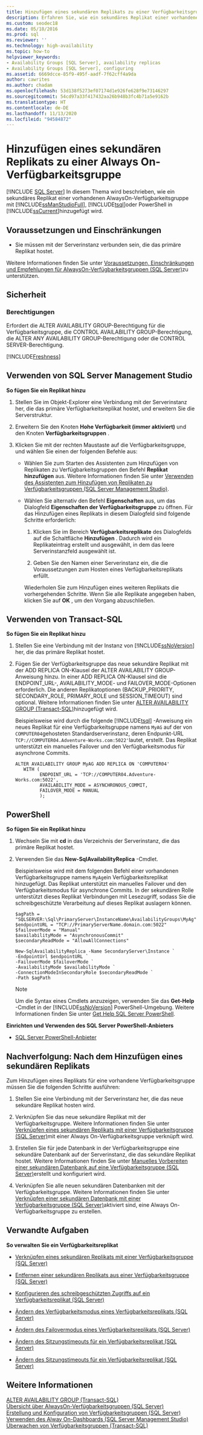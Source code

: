 ```yaml
---
title: Hinzufügen eines sekundären Replikats zu einer Verfügbarkeitsgruppe
description: Erfahren Sie, wie ein sekundäres Replikat einer vorhandenen Always On-Verfügbarkeitsgruppe hinzugefügt wird, entweder mithilfe von Transact-SQL (T-SQL), PowerShell oder dem Assistenten für Verfügbarkeitsgruppen in SQL Server Management Studio (SSMS).
ms.custom: seodec18
ms.date: 05/18/2016
ms.prod: sql
ms.reviewer: ''
ms.technology: high-availability
ms.topic: how-to
helpviewer_keywords:
- Availability Groups [SQL Server], availability replicas
- Availability Groups [SQL Server], configuring
ms.assetid: 6669dcce-85f9-495f-aadf-7f62cff4a9da
author: cawrites
ms.author: chadam
ms.openlocfilehash: 53d138f5273ef07174d1e926fe628f9e73146297
ms.sourcegitcommit: 54cd97a33f417432aa26b948b3fc4b71a5e9162b
ms.translationtype: HT
ms.contentlocale: de-DE
ms.lasthandoff: 11/13/2020
ms.locfileid: "94584872"
---
```

# <a name="add-a-secondary-replica-to-an-always-on-availability-group"></a>Hinzufügen eines sekundären Replikats zu einer Always On-Verfügbarkeitsgruppe
[!INCLUDE [SQL Server](../../../includes/applies-to-version/sqlserver.md)]
  In diesem Thema wird beschrieben, wie ein sekundäres Replikat einer vorhandenen AlwaysOn-Verfügbarkeitsgruppe mit [!INCLUDE[ssManStudioFull](../../../includes/ssmanstudiofull-md.md)], [!INCLUDE[tsql](../../../includes/tsql-md.md)]oder PowerShell in [!INCLUDE[ssCurrent](../../../includes/sscurrent-md.md)]hinzugefügt wird.  

  
##  <a name="prerequisites-and-restrictions"></a><a name="PrerequisitesRestrictions"></a> Voraussetzungen und Einschränkungen  
  
-   Sie müssen mit der Serverinstanz verbunden sein, die das primäre Replikat hostet.  
  
 Weitere Informationen finden Sie unter [Voraussetzungen, Einschränkungen und Empfehlungen für AlwaysOn-Verfügbarkeitsgruppen &#40;SQL Server&#41;](../../../database-engine/availability-groups/windows/prereqs-restrictions-recommendations-always-on-availability.md)zu unterstützen.  

##  <a name="security"></a><a name="Security"></a> Sicherheit  
  
###  <a name="permissions"></a><a name="Permissions"></a> Berechtigungen  
 Erfordert die ALTER AVAILABILITY GROUP-Berechtigung für die Verfügbarkeitsgruppe, die CONTROL AVAILABILITY GROUP-Berechtigung, die ALTER ANY AVAILABILITY GROUP-Berechtigung oder die CONTROL SERVER-Berechtigung.  

[!INCLUDE[Freshness](../../../includes/paragraph-content/fresh-note-steps-feedback.md)]

##  <a name="using-sql-server-management-studio"></a><a name="SSMSProcedure"></a> Verwenden von SQL Server Management Studio  
 **So fügen Sie ein Replikat hinzu**  
  
1.  Stellen Sie im Objekt-Explorer eine Verbindung mit der Serverinstanz her, die das primäre Verfügbarkeitsreplikat hostet, und erweitern Sie die Serverstruktur.  
  
2.  Erweitern Sie den Knoten **Hohe Verfügbarkeit (immer aktiviert)** und den Knoten **Verfügbarkeitsgruppen** .  
  
3.  Klicken Sie mit der rechten Maustaste auf die Verfügbarkeitsgruppe, und wählen Sie einen der folgenden Befehle aus:  
  
    -   Wählen Sie zum Starten des Assistenten zum Hinzufügen von Replikaten zu Verfügbarkeitsgruppen den Befehl **Replikat hinzufügen** aus. Weitere Informationen finden Sie unter [Verwenden des Assistenten zum Hinzufügen von Replikaten zu Verfügbarkeitsgruppen &#40;SQL Server Management Studio&#41;](../../../database-engine/availability-groups/windows/use-the-add-replica-to-availability-group-wizard-sql-server-management-studio.md).  
  
    -   Wählen Sie alternativ den Befehl **Eigenschaften** aus, um das Dialogfeld **Eigenschaften der Verfügbarkeitsgruppe** zu öffnen. Für das Hinzufügen eines Replikats in diesem Dialogfeld sind folgende Schritte erforderlich:  
  
        1.  Klicken Sie im Bereich **Verfügbarkeitsreplikate** des Dialogfelds auf die Schaltfläche **Hinzufügen** . Dadurch wird ein Replikateintrag erstellt und ausgewählt, in dem das leere Serverinstanzfeld ausgewählt ist.  
  
        2.  Geben Sie den Namen einer Serverinstanz ein, die die Voraussetzungen zum Hosten eines Verfügbarkeitsreplikats erfüllt.  
  
         Wiederholen Sie zum Hinzufügen eines weiteren Replikats die vorhergehenden Schritte. Wenn Sie alle Replikate angegeben haben, klicken Sie auf **OK** , um den Vorgang abzuschließen.  
  
##  <a name="using-transact-sql"></a><a name="TsqlProcedure"></a> Verwenden von Transact-SQL  
 **So fügen Sie ein Replikat hinzu**  
  
1.  Stellen Sie eine Verbindung mit der Instanz von [!INCLUDE[ssNoVersion](../../../includes/ssnoversion-md.md)] her, die das primäre Replikat hostet.  
  
2.  Fügen Sie der Verfügbarkeitsgruppe das neue sekundäre Replikat mit der ADD REPLICA ON-Klausel der ALTER AVAILABILITY GROUP-Anweisung hinzu. In einer ADD REPLICA ON-Klausel sind die ENDPOINT_URL-, AVAILABILITY_MODE- und FAILOVER_MODE-Optionen erforderlich. Die anderen Replikatoptionen (BACKUP_PRIORITY, SECONDARY_ROLE, PRIMARY_ROLE und SESSION_TIMEOUT) sind optional. Weitere Informationen finden Sie unter [ALTER AVAILABILITY GROUP &#40;Transact-SQL&#41;](../../../t-sql/statements/alter-availability-group-transact-sql.md)hinzugefügt wird.  
  
     Beispielsweise wird durch die folgende [!INCLUDE[tsql](../../../includes/tsql-md.md)] -Anweisung ein neues Replikat für eine Verfügbarkeitsgruppe namens `MyAG` auf der von `COMPUTER04`gehosteten Standardserverinstanz, deren Endpunkt-URL `TCP://COMPUTER04.Adventure-Works.com:5022'`lautet, erstellt. Das Replikat unterstützt ein manuelles Failover und den Verfügbarkeitsmodus für asynchrone Commits.  
  
    ```  
    ALTER AVAILABILITY GROUP MyAG ADD REPLICA ON 'COMPUTER04'   
       WITH (  
             ENDPOINT_URL = 'TCP://COMPUTER04.Adventure-Works.com:5022',  
             AVAILABILITY_MODE = ASYNCHRONOUS_COMMIT,  
             FAILOVER_MODE = MANUAL  
             );  
    ```  
  
##  <a name="using-powershell"></a><a name="PowerShellProcedure"></a> PowerShell  
 **So fügen Sie ein Replikat hinzu**  
  
1.  Wechseln Sie mit **cd** in das Verzeichnis der Serverinstanz, die das primäre Replikat hostet.  
  
2.  Verwenden Sie das **New-SqlAvailabilityReplica** -Cmdlet.  
  
     Beispielsweise wird mit dem folgenden Befehl einer vorhandenen Verfügbarkeitsgruppe namens `MyAg`ein Verfügbarkeitsreplikat hinzugefügt. Das Replikat unterstützt ein manuelles Failover und den Verfügbarkeitsmodus für asynchrone Commits. In der sekundären Rolle unterstützt dieses Replikat Verbindungen mit Lesezugriff, sodass Sie die schreibgeschützte Verarbeitung auf dieses Replikat auslagern können.  
  
    ```  
    $agPath = "SQLSERVER:\Sql\PrimaryServer\InstanceName\AvailabilityGroups\MyAg"  
    $endpointURL = "TCP://PrimaryServerName.domain.com:5022"  
    $failoverMode = "Manual"  
    $availabilityMode = "AsynchronousCommit"  
    $secondaryReadMode = "AllowAllConnections"  
  
    New-SqlAvailabilityReplica -Name SecondaryServer\Instance `   
    -EndpointUrl $endpointURL `   
    -FailoverMode $failoverMode `   
    -AvailabilityMode $availabilityMode `   
    -ConnectionModeInSecondaryRole $secondaryReadMode `   
    -Path $agPath  
    ```  
  
    > [!NOTE]  
    >  Um die Syntax eines Cmdlets anzuzeigen, verwenden Sie das **Get-Help** -Cmdlet in der [!INCLUDE[ssNoVersion](../../../includes/ssnoversion-md.md)] PowerShell-Umgebung. Weitere Informationen finden Sie unter [Get Help SQL Server PowerShell](../../../powershell/sql-server-powershell.md).  
  
 **Einrichten und Verwenden des SQL Server PowerShell-Anbieters**  
  
-   [SQL Server PowerShell-Anbieter](../../../powershell/sql-server-powershell-provider.md)  
  
##  <a name="follow-up-after-adding-a-secondary-replica"></a><a name="FollowUp"></a> Nachverfolgung: Nach dem Hinzufügen eines sekundären Replikats  
 Zum Hinzufügen eines Replikats für eine vorhandene Verfügbarkeitsgruppe müssen Sie die folgenden Schritte ausführen:  
  
1.  Stellen Sie eine Verbindung mit der Serverinstanz her, die das neue sekundäre Replikat hosten wird.  
  
2.  Verknüpfen Sie das neue sekundäre Replikat mit der Verfügbarkeitsgruppe. Weitere Informationen finden Sie unter [Verknüpfen eines sekundären Replikats mit einer Verfügbarkeitsgruppe &#40;SQL Server&#41;](../../../database-engine/availability-groups/windows/join-a-secondary-replica-to-an-availability-group-sql-server.md)mit einer Always On-Verfügbarkeitsgruppe verknüpft wird.  
  
3.  Erstellen Sie für jede Datenbank in der Verfügbarkeitsgruppe eine sekundäre Datenbank auf der Serverinstanz, die das sekundäre Replikat hostet. Weitere Informationen finden Sie unter [Manuelles Vorbereiten einer sekundären Datenbank auf eine Verfügbarkeitsgruppe &#40;SQL Server&#41;](../../../database-engine/availability-groups/windows/manually-prepare-a-secondary-database-for-an-availability-group-sql-server.md)erstellt und konfiguriert wird.  
  
4.  Verknüpfen Sie alle neuen sekundären Datenbanken mit der Verfügbarkeitsgruppe. Weitere Informationen finden Sie unter [Verknüpfen einer sekundären Datenbank mit einer Verfügbarkeitsgruppe &#40;SQL Server&#41;](../../../database-engine/availability-groups/windows/join-a-secondary-database-to-an-availability-group-sql-server.md)aktiviert sind, eine Always On-Verfügbarkeitsgruppe zu erstellen.  
  
##  <a name="related-tasks"></a><a name="RelatedTasks"></a> Verwandte Aufgaben  
 **So verwalten Sie ein Verfügbarkeitsreplikat**  
  
-   [Verknüpfen eines sekundären Replikats mit einer Verfügbarkeitsgruppe &#40;SQL Server&#41;](../../../database-engine/availability-groups/windows/join-a-secondary-replica-to-an-availability-group-sql-server.md)  
  
-   [Entfernen einer sekundären Replikats aus einer Verfügbarkeitsgruppe &#40;SQL Server&#41;](../../../database-engine/availability-groups/windows/remove-a-secondary-replica-from-an-availability-group-sql-server.md)  
  
-   [Konfigurieren des schreibgeschützten Zugriffs auf ein Verfügbarkeitsreplikat &#40;SQL Server&#41;](../../../database-engine/availability-groups/windows/configure-read-only-access-on-an-availability-replica-sql-server.md)  
  
-   [Ändern des Verfügbarkeitsmodus eines Verfügbarkeitsreplikats &#40;SQL Server&#41;](../../../database-engine/availability-groups/windows/change-the-availability-mode-of-an-availability-replica-sql-server.md)  
  
-   [Ändern des Failovermodus eines Verfügbarkeitsreplikats &#40;SQL Server&#41;](../../../database-engine/availability-groups/windows/change-the-failover-mode-of-an-availability-replica-sql-server.md)  
  
-   [Ändern des Sitzungstimeouts für ein Verfügbarkeitsreplikat &#40;SQL Server&#41;](../../../database-engine/availability-groups/windows/change-the-session-timeout-period-for-an-availability-replica-sql-server.md)  
  
-   [Ändern des Sitzungstimeouts für ein Verfügbarkeitsreplikat &#40;SQL Server&#41;](../../../database-engine/availability-groups/windows/change-the-session-timeout-period-for-an-availability-replica-sql-server.md)  
  
## <a name="see-also"></a>Weitere Informationen  
 [ALTER AVAILABILITY GROUP &#40;Transact-SQL&#41;](../../../t-sql/statements/alter-availability-group-transact-sql.md)   
 [Übersicht über AlwaysOn-Verfügbarkeitsgruppen &#40;SQL Server&#41;](../../../database-engine/availability-groups/windows/overview-of-always-on-availability-groups-sql-server.md)   
 [Erstellung und Konfiguration von Verfügbarkeitsgruppen &#40;SQL Server&#41;](../../../database-engine/availability-groups/windows/creation-and-configuration-of-availability-groups-sql-server.md)   
 [Verwenden des Alway On-Dashboards (SQL Server Management Studio)](../../../database-engine/availability-groups/windows/use-the-always-on-dashboard-sql-server-management-studio.md)   
 [Überwachen von Verfügbarkeitsgruppen &#40;Transact-SQL&#41;](../../../database-engine/availability-groups/windows/monitor-availability-groups-transact-sql.md)  
  
